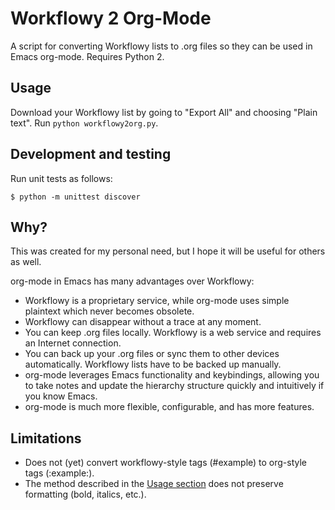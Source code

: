 # Workflowy 2 Org-Mode

A script for converting Workflowy lists to .org files so they can be used in Emacs org-mode. Requires Python 2.

## Usage

Download your Workflowy list by going to "Export All" and choosing "Plain text". Run `python workflowy2org.py`.

## Development and testing

Run unit tests as follows:

```
$ python -m unittest discover
```

## Why?

This was created for my personal need, but I hope it will be useful for others as well.

org-mode in Emacs has many advantages over Workflowy:

* Workflowy is a proprietary service, while org-mode uses simple plaintext which never becomes obsolete.
* Workflowy can disappear without a trace at any moment.
* You can keep .org files locally. Workflowy is a web service and requires an Internet connection.
* You can back up your .org files or sync them to other devices automatically. Workflowy lists have to be backed up manually.
* org-mode leverages Emacs functionality and keybindings, allowing you to take notes and update the hierarchy structure quickly and intuitively if you know Emacs.
* org-mode is much more flexible, configurable, and has more features.

## Limitations

* Does not (yet) convert workflowy-style tags (#example) to org-style tags (:example:).
* The method described in the [Usage section](#Usage) does not preserve formatting (bold, italics, etc.).
